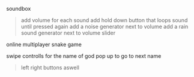 soundbox
> add volume for each sound
> add hold down button that loops sound until pressed again
> add a noise generator next to volume
> add a rain sound generator next to volume slider

online multiplayer snake game

swipe controlls for the name of god pop up to go to next name 
> left right buttons aswell